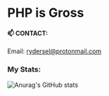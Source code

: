 # PHP is Gross 

#### 📫 CONTACT:

 Email: rydersel@protonmail.com


### My Stats:


![Anurag's GitHub stats](https://github-readme-stats.vercel.app/api?username=Rydersel&show_icons=true&theme=synthwave)

